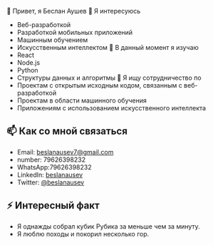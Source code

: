  👋 Привет, я Беслан Аушев
👀 Я интересуюсь
- Веб-разработкой
- Разработкой мобильных приложений
- Машинным обучением
- Искусственным интеллектом
  🌱 В данный момент я изучаю
- React
- Node.js
- Python
- Структуры данных и алгоритмы
💞️ Я ищу сотрудничество по
- Проектам с открытым исходным кодом, связанным с веб-разработкой
- Проектам в области машинного обучения
- Приложениям с использованием искусственного интеллекта

## 📫 Как со мной связаться

- Email: beslanausev7@gmail.com
- number: 79626398232
- WhatsApp:79626398232
- LinkedIn: [beslanausev](https://linkedin.com/in/beslanausev)
- Twitter: [@beslanausev](https://twitter.com/beslanausev)

## ⚡ Интересный факт

- Я однажды собрал кубик Рубика за меньше чем за минуту.
- Я люблю походы и покорил несколько гор.


